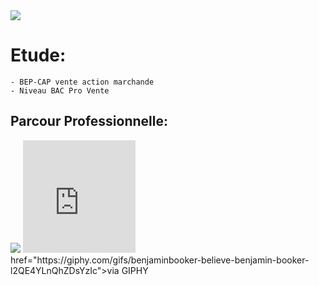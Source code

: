 
 <img src= "https://image-uniservice.linternaute.com/image/150/3/1409080080/4079437.jpg">
  <h1>Etude:</h1>

    - BEP-CAP vente action marchande
    - Niveau BAC Pro Vente
   
  <h2>Parcour Professionnelle:</h2>

   <title>Armée de l'Air:</title>
     
   <p><img src= "https://a4-images.myspacecdn.com/images04/8/c3f4ffcffe274591b6ae50a3f2e1cce5/full.jpg">
   <iframe src="https://giphy.com/embed/9P94yLRR2R4LFNNXIg" width="180" height="180" frameBorder="0" class="giphy-embed" allowFullScreen></a>
   </<iframe src="https://giphy.com/embed/l2QDRdU3ZnXzlcg3S" width="480" height="179" frameBorder="0" class="giphy-embed" allowFullScreen>
   <div style="width:100%;height:0;padding-bottom:37%;position:relative;"><iframe src="https://giphy.com/embed/l2QE4YLnQhZDsYzIc" width="100%"
   height="100%" style="position:absolute" frameBorder="0" class="giphy-embed" allowFullScreen></iframe></div>
   href="https://giphy.com/gifs/benjaminbooker-believe-benjamin-booker-l2QE4YLnQhZDsYzIc">via GIPHY</a></p> 
   
